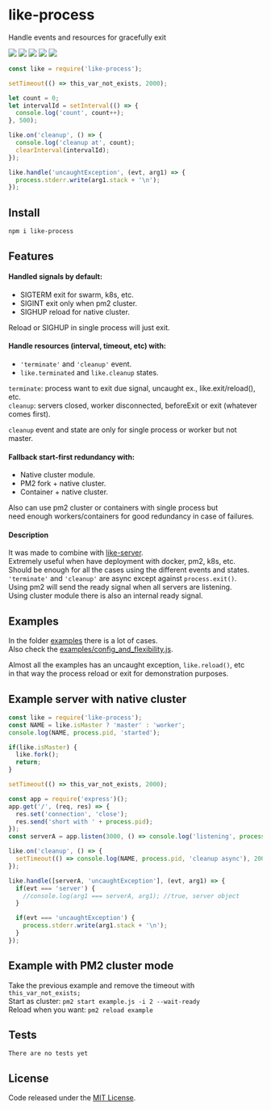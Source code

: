 # like-process

Handle events and resources for gracefully exit

![](https://img.shields.io/npm/v/like-process.svg) [![](https://img.shields.io/maintenance/yes/2019.svg?style=flat-square)](https://github.com/LuKks/like-process) ![](https://img.shields.io/github/size/lukks/like-process/index.js.svg) ![](https://img.shields.io/npm/dt/like-process.svg) ![](https://img.shields.io/github/license/LuKks/like-process.svg)

```javascript
const like = require('like-process');

setTimeout(() => this_var_not_exists, 2000);

let count = 0;
let intervalId = setInterval(() => {
  console.log('count', count++);
}, 500);

like.on('cleanup', () => {
  console.log('cleanup at', count);
  clearInterval(intervalId);
});

like.handle('uncaughtException', (evt, arg1) => {
  process.stderr.write(arg1.stack + '\n');
});
```

## Install
```
npm i like-process
```

## Features
#### Handled signals by default:
- SIGTERM exit for swarm, k8s, etc.
- SIGINT exit only when pm2 cluster.
- SIGHUP reload for native cluster.

Reload or SIGHUP in single process will just exit.

#### Handle resources (interval, timeout, etc) with:
- `'terminate'` and `'cleanup'` event.
- `like.terminated` and `like.cleanup` states.

`terminate`: process want to exit due signal, uncaught ex., like.exit/reload(), etc.\
`cleanup`: servers closed, worker disconnected, beforeExit or exit (whatever comes first).

`cleanup` event and state are only for single process or worker but not master.

#### Fallback start-first redundancy with:
- Native cluster module.
- PM2 fork + native cluster.
- Container + native cluster.

Also can use pm2 cluster or containers with single process but\
need enough workers/containers for good redundancy in case of failures.

#### Description
It was made to combine with [like-server](https://github.com/LuKks/like-server).\
Extremely useful when have deployment with docker, pm2, k8s, etc.\
Should be enough for all the cases using the different events and states.\
`'terminate'` and `'cleanup'` are async except against `process.exit()`.\
Using pm2 will send the ready signal when all servers are listening.\
Using cluster module there is also an internal ready signal.

## Examples
In the folder [examples](https://github.com/LuKks/like-process/blob/master/examples) there is a lot of cases.\
Also check the [examples/config_and_flexibility.js](https://github.com/LuKks/like-process/blob/master/examples/config_and_flexibility.js).

Almost all the examples has an uncaught exception, `like.reload()`, etc\
in that way the process reload or exit for demonstration purposes.

## Example server with native cluster
```javascript
const like = require('like-process');
const NAME = like.isMaster ? 'master' : 'worker';
console.log(NAME, process.pid, 'started');

if(like.isMaster) {
  like.fork();
  return;
}

setTimeout(() => this_var_not_exists, 2000);

const app = require('express')();
app.get('/', (req, res) => {
  res.set('connection', 'close');
  res.send('short with ' + process.pid);
});
const serverA = app.listen(3000, () => console.log('listening', process.pid));

like.on('cleanup', () => {
  setTimeout(() => console.log(NAME, process.pid, 'cleanup async'), 200);
});

like.handle([serverA, 'uncaughtException'], (evt, arg1) => {
  if(evt === 'server') {
    //console.log(arg1 === serverA, arg1); //true, server object
  }

  if(evt === 'uncaughtException') {
    process.stderr.write(arg1.stack + '\n');
  }
});
```

## Example with PM2 cluster mode
Take the previous example and remove the timeout with `this_var_not_exists;`\
Start as cluster: `pm2 start example.js -i 2 --wait-ready`\
Reload when you want: `pm2 reload example`

## Tests
```
There are no tests yet
```

## License
Code released under the [MIT License](https://github.com/LuKks/like-process/blob/master/LICENSE).
